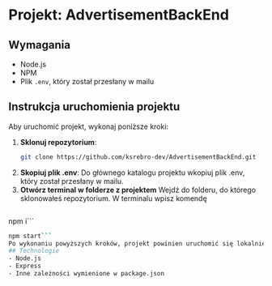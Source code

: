 # Projekt: AdvertisementBackEnd

## Wymagania

- Node.js
- NPM
- Plik `.env`, który został przesłany w mailu

## Instrukcja uruchomienia projektu

Aby uruchomić projekt, wykonaj poniższe kroki:

1. **Sklonuj repozytorium**:
   ```bash
   git clone https://github.com/ksrebro-dev/AdvertisementBackEnd.git
2. **Skopiuj plik .env**:
   Do głównego katalogu projektu wkopiuj plik .env, który został przesłany w mailu.
3. **Otwórz terminal w folderze z projektem**
    Wejdź do folderu, do którego sklonowałeś repozytorium. W terminalu wpisz komendę
   ```bash
  npm i```
  ```bash
  npm start```
Po wykonaniu powyższych kroków, projekt powinien uruchomić się lokalnie na porcie 5000.
## Technologie 
- Node.js
- Express
- Inne zależności wymienione w package.json
